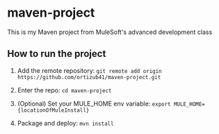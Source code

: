  # maven-project

This is my Maven project from MuleSoft's advanced development class

## How to run the project

1. Add the remote repository: `git remote add origin https://github.com/ortizub41/maven-project.git`

2. Enter the repo: `cd maven-project`

3. (Optional) Set your MULE_HOME env variable: `export MULE_HOME={locationOfMuleInstall}`

4. Package and deploy: `mvn install`
